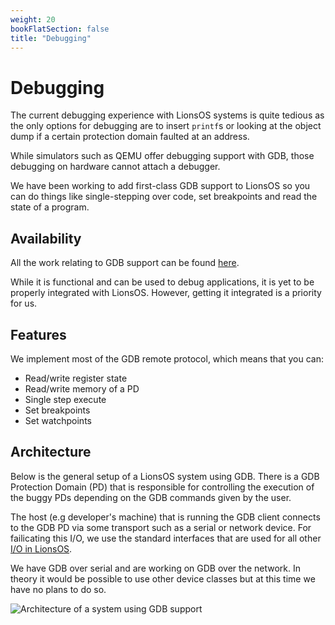 ```yaml
---
weight: 20
bookFlatSection: false
title: "Debugging"
---
```


# Debugging

The current debugging experience with LionsOS systems is quite tedious as the only options for debugging
are to insert `printf`s or looking at the object dump if a certain protection domain faulted at an address.

While simulators such as QEMU offer debugging support with GDB, those debugging on hardware cannot attach
a debugger.

We have been working to add first-class GDB support to LionsOS so you can do things like single-stepping
over code, set breakpoints and read the state of a program.

## Availability

All the work relating to GDB support can be found [here](https://github.com/au-ts/libgdb).

While it is functional and can be used to debug applications, it is yet to be properly integrated with
LionsOS. However, getting it integrated is a priority for us.

## Features

We implement most of the GDB remote protocol, which means that you can:
* Read/write register state
* Read/write memory of a PD
* Single step execute
* Set breakpoints
* Set watchpoints

## Architecture

Below is the general setup of a LionsOS system using GDB. There is a GDB Protection Domain (PD) that is
responsible for controlling the execution of the buggy PDs depending on the GDB commands given by the user.

The host (e.g developer's machine) that is running the GDB client connects to the GDB PD via some transport
such as a serial or network device. For failicating this I/O, we use the standard interfaces that are used
for all other [I/O in LionsOS](/docs/components/drivers).

We have GDB over serial and are working on GDB over the network. In theory it would be possible to use other
device classes but at this time we have no plans to do so.

<img src="/gdb_arch.svg" alt="Architecture of a system using GDB support" />
